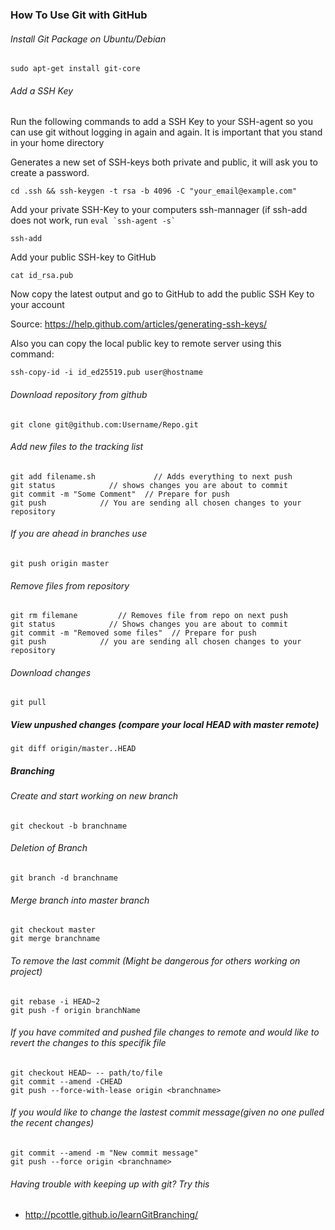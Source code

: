 ### How To Use Git with GitHub

###### Install Git Package on Ubuntu/Debian

    sudo apt-get install git-core


###### Add a SSH Key
Run the following commands to add a SSH Key to your SSH-agent so you can use git without logging in again and again.
It is important that you stand in your home directory

Generates a new set of SSH-keys both private and public, it will ask you to create a password.

    cd .ssh && ssh-keygen -t rsa -b 4096 -C "your_email@example.com"


Add your private SSH-Key to your computers ssh-mannager (if ssh-add does not work, run ``` eval `ssh-agent -s` ```

    ssh-add


Add your public SSH-key to GitHub

    cat id_rsa.pub

    
Now copy the latest output and go to GitHub to add the public SSH Key to your account

Source: https://help.github.com/articles/generating-ssh-keys/

Also you can copy the local public key to remote server using this command:

    ssh-copy-id -i id_ed25519.pub user@hostname

###### Download repository from github

    git clone git@github.com:Username/Repo.git

###### Add new files to the tracking list

    git add filename.sh             // Adds everything to next push
    git status            // shows changes you are about to commit
    git commit -m "Some Comment"  // Prepare for push
    git push            // You are sending all chosen changes to your repository

###### If you are ahead in branches use

    git push origin master

###### Remove files from repository

    git rm filemane         // Removes file from repo on next push
    git status            // Shows changes you are about to commit
    git commit -m "Removed some files"  // Prepare for push
    git push            // you are sending all chosen changes to your repository

###### Download changes

    git pull

##### View unpushed changes (compare your local HEAD with master remote)

    git diff origin/master..HEAD

##### Branching

###### Create and start working on new branch

    git checkout -b branchname

###### Deletion of Branch

    git branch -d branchname

###### Merge branch into master branch

    git checkout master
    git merge branchname

###### To remove the last commit (Might be dangerous for others working on project)
    git rebase -i HEAD~2
    git push -f origin branchName

###### If you have commited and pushed file changes to remote and would like to revert the changes to this specifik file

    git checkout HEAD~ -- path/to/file
    git commit --amend -CHEAD
    git push --force-with-lease origin <branchname>

###### If you would like to change the lastest commit message(given no one pulled the recent changes)
    git commit --amend -m "New commit message"
    git push --force origin <branchname>





###### Having trouble with keeping up with git? Try this
* http://pcottle.github.io/learnGitBranching/
